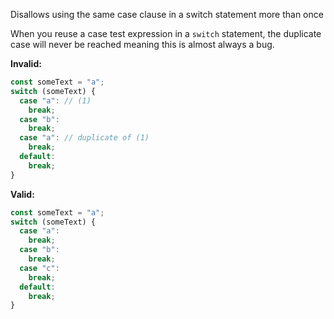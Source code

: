 Disallows using the same case clause in a switch statement more than once

When you reuse a case test expression in a `switch` statement, the duplicate
case will never be reached meaning this is almost always a bug.

**Invalid:**

```typescript
const someText = "a";
switch (someText) {
  case "a": // (1)
    break;
  case "b":
    break;
  case "a": // duplicate of (1)
    break;
  default:
    break;
}
```

**Valid:**

```typescript
const someText = "a";
switch (someText) {
  case "a":
    break;
  case "b":
    break;
  case "c":
    break;
  default:
    break;
}
```
